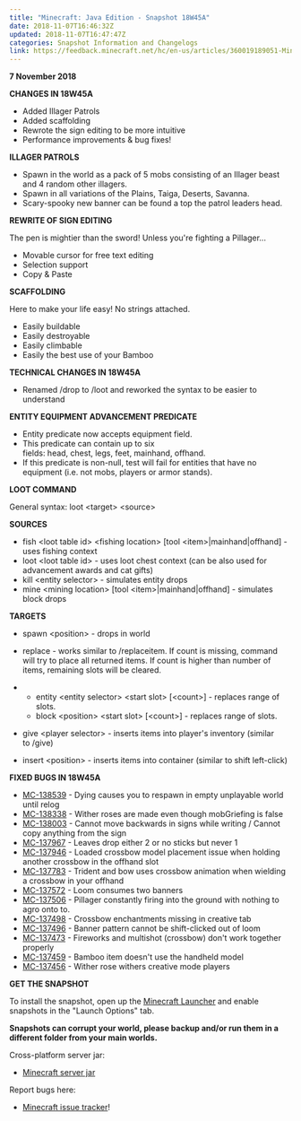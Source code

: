 ```yaml
---
title: "Minecraft: Java Edition - Snapshot 18W45A"
date: 2018-11-07T16:46:32Z
updated: 2018-11-07T16:47:47Z
categories: Snapshot Information and Changelogs
link: https://feedback.minecraft.net/hc/en-us/articles/360019189051-Minecraft-Java-Edition-Snapshot-18W45A
---
```


**7 November 2018**

**CHANGES IN 18W45A**

- Added Illager Patrols
- Added scaffolding
- Rewrote the sign editing to be more intuitive
- Performance improvements & bug fixes!

**ILLAGER PATROLS**

- Spawn in the world as a pack of 5 mobs consisting of an Illager beast and 4 random other illagers.
- Spawn in all variations of the Plains, Taiga, Deserts, Savanna.
- Scary-spooky new banner can be found a top the patrol leaders head.

**REWRITE OF SIGN EDITING**

The pen is mightier than the sword! Unless you're fighting a Pillager...

- Movable cursor for free text editing
- Selection support
- Copy & Paste

**SCAFFOLDING**

Here to make your life easy! No strings attached.

- Easily buildable
- Easily destroyable
- Easily climbable
- Easily the best use of your Bamboo

**TECHNICAL CHANGES IN 18W45A**

- Renamed /drop to /loot and reworked the syntax to be easier to understand

**ENTITY EQUIPMENT ADVANCEMENT PREDICATE**

- Entity predicate now accepts equipment field.
- This predicate can contain up to six fields: head, chest, legs, feet, mainhand, offhand.
- If this predicate is non-null, test will fail for entities that have no equipment (i.e. not mobs, players or armor stands).

**LOOT COMMAND**

General syntax: loot \<target\> \<source\>

**SOURCES**

- fish \<loot table id\> \<fishing location\> \[tool \<item\>\|mainhand\|offhand\] - uses fishing context
- loot \<loot table id\> - uses loot chest context (can be also used for advancement awards and cat gifts)
- kill \<entity selector\> - simulates entity drops
- mine \<mining location\> \[tool \<item\>\|mainhand\|offhand\] - simulates block drops

**TARGETS**

- spawn \<position\> - drops in world

- replace - works similar to /replaceitem. If count is missing, command will try to place all returned items. If count is higher than number of items, remaining slots will be cleared.

- - entity \<entity selector\> \<start slot\> \[\<count\>\] - replaces range of slots.
  - block \<position\> \<start slot\> \[\<count\>\] - replaces range of slots.

- give \<player selector\> - inserts items into player's inventory (similar to /give)

- insert \<position\> - inserts items into container (similar to shift left-click)

**FIXED BUGS IN 18W45A**

- [MC-138539](https://bugs.mojang.com/browse/MC-138539) - Dying causes you to respawn in empty unplayable world until relog
- [MC-138338](https://bugs.mojang.com/browse/MC-138338) - Wither roses are made even though mobGriefing is false
- [MC-138003](https://bugs.mojang.com/browse/MC-138003) - Cannot move backwards in signs while writing / Cannot copy anything from the sign
- [MC-137967](https://bugs.mojang.com/browse/MC-137967) - Leaves drop either 2 or no sticks but never 1
- [MC-137946](https://bugs.mojang.com/browse/MC-137946) - Loaded crossbow model placement issue when holding another crossbow in the offhand slot
- [MC-137783](https://bugs.mojang.com/browse/MC-137783) - Trident and bow uses crossbow animation when wielding a crossbow in your offhand
- [MC-137572](https://bugs.mojang.com/browse/MC-137572) - Loom consumes two banners
- [MC-137506](https://bugs.mojang.com/browse/MC-137506) - Pillager constantly firing into the ground with nothing to agro onto to.
- [MC-137498](https://bugs.mojang.com/browse/MC-137498) - Crossbow enchantments missing in creative tab
- [MC-137496](https://bugs.mojang.com/browse/MC-137496) - Banner pattern cannot be shift-clicked out of loom
- [MC-137473](https://bugs.mojang.com/browse/MC-137473) - Fireworks and multishot (crossbow) don't work together properly
- [MC-137459](https://bugs.mojang.com/browse/MC-137459) - Bamboo item doesn't use the handheld model
- [MC-137456](https://bugs.mojang.com/browse/MC-137456) - Wither rose withers creative mode players

**GET THE SNAPSHOT**

To install the snapshot, open up the [Minecraft Launcher](https://minecraft.net/download) and enable snapshots in the "Launch Options" tab.

**Snapshots can corrupt your world, please backup and/or run them in a different folder from your main worlds.**

Cross-platform server jar:

- [Minecraft server jar](https://launcher.mojang.com/v1/objects/a004069d93ebfd9a6d93c57b66becac29f876d4c/server.jar)

Report bugs here:

- [Minecraft issue tracker](https://bugs.mojang.com/browse/MC)!
